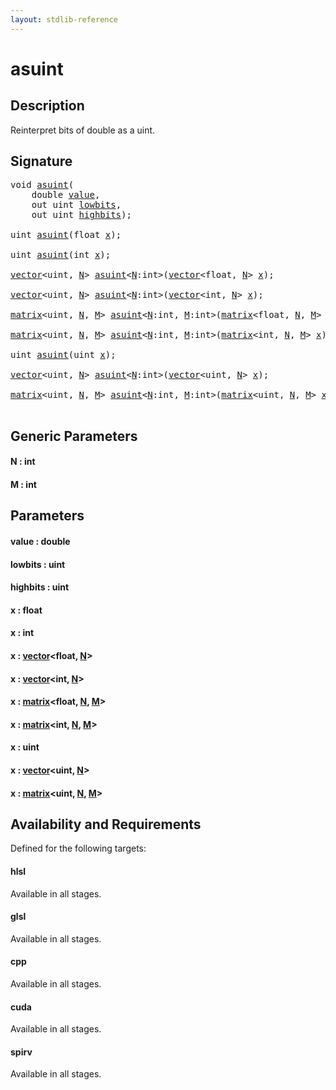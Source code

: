```yaml
---
layout: stdlib-reference
---
```


# asuint

## Description

Reinterpret bits of double as a uint.




## Signature 

<pre>
<span class="code_keyword">void</span> <a href="asuint.html">asuint</a>(
    <span class="code_keyword">double</span> <a href="asuint.html#decl-value" class="code_param">value</a>,
    <span class="code_keyword">out</span> <span class="code_keyword">uint</span> <a href="asuint.html#decl-lowbits" class="code_param">lowbits</a>,
    <span class="code_keyword">out</span> <span class="code_keyword">uint</span> <a href="asuint.html#decl-highbits" class="code_param">highbits</a>);

<span class="code_keyword">uint</span> <a href="asuint.html">asuint</a>(<span class="code_keyword">float</span> <a href="asuint.html#decl-x" class="code_param">x</a>);

<span class="code_keyword">uint</span> <a href="asuint.html">asuint</a>(<span class="code_keyword">int</span> <a href="asuint.html#decl-x" class="code_param">x</a>);

<a href="../types/vector/index.html" class="code_type">vector</a>&lt;<span class="code_keyword">uint</span>, <a href="asuint.html#decl-N" class="code_var">N</a>&gt; <a href="asuint.html">asuint</a>&lt;<a href="asuint.html#decl-N" class="code_var">N</a>:<span class="code_keyword">int</span>&gt;(<a href="../types/vector/index.html" class="code_type">vector</a>&lt;<span class="code_keyword">float</span>, <a href="asuint.html#decl-N" class="code_var">N</a>&gt; <a href="asuint.html#decl-x" class="code_param">x</a>);

<a href="../types/vector/index.html" class="code_type">vector</a>&lt;<span class="code_keyword">uint</span>, <a href="asuint.html#decl-N" class="code_var">N</a>&gt; <a href="asuint.html">asuint</a>&lt;<a href="asuint.html#decl-N" class="code_var">N</a>:<span class="code_keyword">int</span>&gt;(<a href="../types/vector/index.html" class="code_type">vector</a>&lt;<span class="code_keyword">int</span>, <a href="asuint.html#decl-N" class="code_var">N</a>&gt; <a href="asuint.html#decl-x" class="code_param">x</a>);

<a href="../types/matrix/index.html" class="code_type">matrix</a>&lt;<span class="code_keyword">uint</span>, <a href="asuint.html#decl-N" class="code_var">N</a>, <a href="asuint.html#decl-M" class="code_var">M</a>&gt; <a href="asuint.html">asuint</a>&lt;<a href="asuint.html#decl-N" class="code_var">N</a>:<span class="code_keyword">int</span>, <a href="asuint.html#decl-M" class="code_var">M</a>:<span class="code_keyword">int</span>&gt;(<a href="../types/matrix/index.html" class="code_type">matrix</a>&lt;<span class="code_keyword">float</span>, <a href="asuint.html#decl-N" class="code_var">N</a>, <a href="asuint.html#decl-M" class="code_var">M</a>&gt; <a href="asuint.html#decl-x" class="code_param">x</a>);

<a href="../types/matrix/index.html" class="code_type">matrix</a>&lt;<span class="code_keyword">uint</span>, <a href="asuint.html#decl-N" class="code_var">N</a>, <a href="asuint.html#decl-M" class="code_var">M</a>&gt; <a href="asuint.html">asuint</a>&lt;<a href="asuint.html#decl-N" class="code_var">N</a>:<span class="code_keyword">int</span>, <a href="asuint.html#decl-M" class="code_var">M</a>:<span class="code_keyword">int</span>&gt;(<a href="../types/matrix/index.html" class="code_type">matrix</a>&lt;<span class="code_keyword">int</span>, <a href="asuint.html#decl-N" class="code_var">N</a>, <a href="asuint.html#decl-M" class="code_var">M</a>&gt; <a href="asuint.html#decl-x" class="code_param">x</a>);

<span class="code_keyword">uint</span> <a href="asuint.html">asuint</a>(<span class="code_keyword">uint</span> <a href="asuint.html#decl-x" class="code_param">x</a>);

<a href="../types/vector/index.html" class="code_type">vector</a>&lt;<span class="code_keyword">uint</span>, <a href="asuint.html#decl-N" class="code_var">N</a>&gt; <a href="asuint.html">asuint</a>&lt;<a href="asuint.html#decl-N" class="code_var">N</a>:<span class="code_keyword">int</span>&gt;(<a href="../types/vector/index.html" class="code_type">vector</a>&lt;<span class="code_keyword">uint</span>, <a href="asuint.html#decl-N" class="code_var">N</a>&gt; <a href="asuint.html#decl-x" class="code_param">x</a>);

<a href="../types/matrix/index.html" class="code_type">matrix</a>&lt;<span class="code_keyword">uint</span>, <a href="asuint.html#decl-N" class="code_var">N</a>, <a href="asuint.html#decl-M" class="code_var">M</a>&gt; <a href="asuint.html">asuint</a>&lt;<a href="asuint.html#decl-N" class="code_var">N</a>:<span class="code_keyword">int</span>, <a href="asuint.html#decl-M" class="code_var">M</a>:<span class="code_keyword">int</span>&gt;(<a href="../types/matrix/index.html" class="code_type">matrix</a>&lt;<span class="code_keyword">uint</span>, <a href="asuint.html#decl-N" class="code_var">N</a>, <a href="asuint.html#decl-M" class="code_var">M</a>&gt; <a href="asuint.html#decl-x" class="code_param">x</a>);

</pre>

## Generic Parameters

####  <a id="decl-N"></a>N  : int
####  <a id="decl-M"></a>M  : int

## Parameters

####  <a id="decl-value"></a>value  : double
####  <a id="decl-lowbits"></a>lowbits  : uint
####  <a id="decl-highbits"></a>highbits  : uint
####  <a id="decl-x"></a>x  : float
####  <a id="decl-x"></a>x  : int
####  <a id="decl-x"></a>x  : [vector](../types/vector/index)\<float, [N](../types/vector/index#decl-N)\>
####  <a id="decl-x"></a>x  : [vector](../types/vector/index)\<int, [N](../types/vector/index#decl-N)\>
####  <a id="decl-x"></a>x  : [matrix](../types/matrix/index)\<float, [N](../types/matrix/index#decl-N), [M](../types/matrix/index#decl-M)\>
####  <a id="decl-x"></a>x  : [matrix](../types/matrix/index)\<int, [N](../types/matrix/index#decl-N), [M](../types/matrix/index#decl-M)\>
####  <a id="decl-x"></a>x  : uint
####  <a id="decl-x"></a>x  : [vector](../types/vector/index)\<uint, [N](../types/vector/index#decl-N)\>
####  <a id="decl-x"></a>x  : [matrix](../types/matrix/index)\<uint, [N](../types/matrix/index#decl-N), [M](../types/matrix/index#decl-M)\>

## Availability and Requirements

Defined for the following targets:

#### hlsl
Available in all stages.

#### glsl
Available in all stages.

#### cpp
Available in all stages.

#### cuda
Available in all stages.

#### spirv
Available in all stages.



